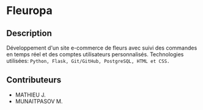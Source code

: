 # Fleuropa


## Description

Développement d'un site e-commerce de fleurs avec suivi des commandes en temps réel et des comptes utilisateurs personnalisés.
Technologies utilisées: `Python, Flask, Git/GitHub, PostgreSQL, HTML et CSS.`

## Contributeurs
- MATHIEU J.
- MUNAITPASOV M.
